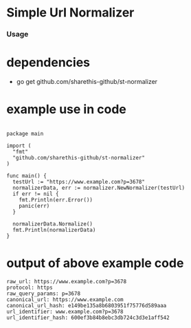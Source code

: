 # Simple Url Normalizer  

### Usage

# dependencies
- go get github.com/sharethis-github/st-normalizer

# example use in code
```

package main

import (
  "fmt"
  "github.com/sharethis-github/st-normalizer"
)

func main() {
  testUrl := "https://www.example.com?p=3678"
  normalizerData, err := normalizer.NewNormalizer(testUrl)
  if err != nil {
    fmt.Println(err.Error())
    panic(err)
  }

  normalizerData.Normalize()
  fmt.Println(normalizerData)
}

```

# output of above example code
```
raw_url: https://www.example.com?p=3678
protocol: https
raw_query_params: p=3678
canonical_url: https://www.example.com
canonical_url_hash: e149be135a8b6803951f75776d589aaa
url_identifier: www.example.com?p=3678
url_identifier_hash: 600ef3b84b8ebc3db724c3d3e1aff542
```
